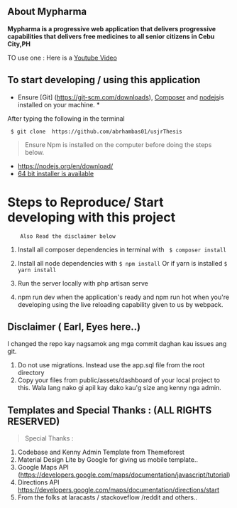 ## About Mypharma

**Mypharma is a progressive  web application that delivers progressive capabilities that delivers free medicines to all senior citizens in Cebu City,PH** 

TO use one : Here is a 
[Youtube Video](https://www.youtube.com/watch?v=MxTaDhwJDLg)



## To start developing / using this application 

 * Ensure [Git] (https://git-scm.com/downloads), [Composer](https://getcomposer.org/) and [nodejs](https://nodejs.org/en/)is installed on your machine. *


After typing the following in the terminal

``` $ git clone  https://github.com/abrhambas01/usjrThesis```

> Ensure Npm is installed on the computer before doing the steps below.

* https://nodejs.org/en/download/ 
* [64 bit installer is available](https://nodejs.org/dist/v8.10.0/node-v8.10.0-x64.msi)




# Steps to Reproduce/ Start developing with this project 
		Also Read the disclaimer below

1. Install all composer dependencies in terminal with 
` $ composer install` 

2. Install all node dependencies with
 `$ npm install` Or if yarn is installed `$ yarn install`

3. Run the server locally with php artisan serve <options>

4. npm run dev when the application's ready and npm run hot when you're developing using the live reloading capability given to us by webpack.

## Disclaimer ( Earl, Eyes here..)


I changed the repo kay nagsamok ang mga commit daghan kau issues ang git.

1. Do not use migrations. Instead use the app.sql file from the root directory
2. Copy your files from public/assets/dashboard of your local project to this. Wala lang nako gi apil kay dako kau'g size ang kenny nga admin.



## Templates and Special Thanks : (ALL RIGHTS RESERVED)

> Special Thanks :


1. Codebase and Kenny Admin Template from Themeforest
2. Material Design Lite by Google for giving us mobile template..
3. Google Maps API (https://developers.google.com/maps/documentation/javascript/tutorial)
4. Directions API https://developers.google.com/maps/documentation/directions/start
5. From the folks at laracasts / stackoveflow /reddit and others..




